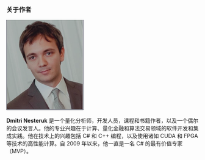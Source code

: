 ### 关于作者

![DmitriNesteruk](image/DmitriNesteruk.png)  

**Dmitri Nesteruk** 是一个量化分析师，开发人员，课程和书籍作者，以及一个偶尔的会议发言人。他的专业兴趣在于计算、量化金融和算法交易领域的软件开发和集成实践。他在技术上的兴趣包括 C# 和 C++ 编程，以及使用诸如 CUDA 和 FPGA 等技术的高性能计算。自 2009 年以来，他一直是一名 C# 的最有价值专家（MVP）。

